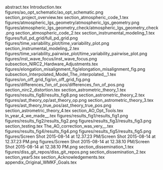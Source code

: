 abstract.tex
Introduction.tex
figures/ao_opt_schematic/ao_opt_schematic.png
section_project_overview.tex
section_atmospheric_code_1.tex
figures/atmospheric_lgs_geometry/atmospheric_lgs_geometry.png
figures/atmospheric_lgs_geometry_check/atmospheric_lgs_geometry_check.png
section_atmospheric_code_2.tex
section_instrumental_modeling_1.tex
figures/full_pd_grid/full_pd_grid.png
figures/time_variability_plot/time_variability_plot.png
section_instrumental_modeling_2.tex 
figures/time_variability_pairwise_plot/time_variability_pairwise_plot.png
figures/inst_wave_focus/inst_wave_focus.png
subsection_NIRC2_Hardware_Adjustments.tex
figures/elongation_misalignment_fig/elongation_misalignment_fig.png
subsection_Interpolated_Model_The_interpolated__1.tex
figures/on_off_grid_fig/on_off_grid_fig.png
figures/differences_fxn_of_pos/differences_fxn_of_pos.png
section_nirc2_distortion.tex
section_astrometric_theory_1.tex
figures/results_fig8/results_fig8.png
section_astrometric_theory_2.tex
figures/ast_theory_op/ast_theory_op.png
section_astrometric_theory_3.tex
figures/ast_theory_true_pos/ast_theory_true_pos.png
section_astrometric_theory_4.tex
section_AO_Opt_Tools.tex
In_year_4_we_made__.tex
figures/results_fig1/results_fig1.png
figures/results_fig2/results_fig2.png
figures/results_fig3/results_fig3.png
section_testing.tex
The_AO_correction_was_very__.tex
figures/results_fig4/results_fig4.png
figures/results_fig5/results_fig5.png
figures/Screen Shot 2015-08-14 at 12.37.23 PM/Screen Shot 2015-08-14 at 12.37.23 PM.png
figures/Screen Shot 2015-08-14 at 12.38.10 PM/Screen Shot 2015-08-14 at 12.38.10 PM.png
section_dissemination_1.tex
figures/diss_git_repos/diss_git_repos.png
section_dissemination_2.tex
section_year5.tex
section_Acknowledgements.tex
appendix_Original_WMKF_Goals.tex
